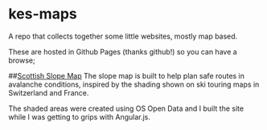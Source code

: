 # kes-maps
A repo that collects together some little websites, mostly map based.  

These are hosted in Github Pages (thanks github!) so you can have a browse;

##[Scottish Slope Map](http://maps.kesterton.org.uk/slope/)
The slope map is built to help plan safe routes in avalanche conditions, inspired by the shading shown on ski touring maps in Switzerland and France.  

The shaded areas were created using OS Open Data and I built the site while I was getting to grips with Angular.js.

